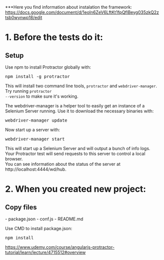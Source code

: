 ***Here you find information about instalation the framework:
<a>https://docs.google.com/document/d/1eoIn6ZeV6LftKt1fpQflBeyg035zkQ2ztsb0wynwp18/edit</a>
# 1. Before the tests do it:
<h2>Setup</h2>
<p>Use npm to install Protractor globally with:</p>

<pre>npm install -g protractor</pre>
This will install two command line tools, <code>protractor</code> and <code>webdriver-manager</code>. Try running <code>protractor --version</code> to make sure it's working.

The webdriver-manager is a helper tool to easily get an instance of a Selenium Server running. Use it to download the necessary binaries with:

<pre>webdriver-manager update</pre>
Now start up a server with:

<pre>webdriver-manager start</pre>
This will start up a Selenium Server and will output a bunch of info logs. <br>Your Protractor test will send requests to this server to control a local browser. <br>You can see information about the status of the server at <a>http://localhost:4444/wd/hub</a>.

# 2. When you created new project:
<h2>Copy files</h2>
- package.json
- conf.js
- README.md

<p>Use CMD to install package.json:</p>

<pre>npm install</pre>

https://www.udemy.com/course/angularjs-protractor-tutorial/learn/lecture/4715512#overview

